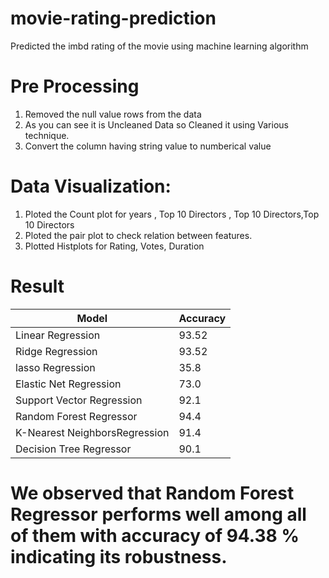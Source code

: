 # movie-rating-prediction
Predicted the imbd rating of the movie using machine learning algorithm 

# Pre Processing
1) Removed the null value rows from the data
2) As you can see it is Uncleaned Data so Cleaned it using Various technique.
3) Convert the column having string value to numberical value

# Data Visualization:
1) Ploted the Count plot for years , Top 10 Directors , Top 10 Directors,Top 10 Directors
2) Ploted the pair plot to check relation between features.
3) Plotted Histplots  for Rating, Votes, Duration

# Result

| Model                  	          | Accuracy 	|
|------------------------    	      |----------	|
| Linear Regression     	          | 93.52    	|
| Ridge Regression          	      | 93.52     |
| lasso Regression                 	| 35.8    	|
| Elastic Net Regression           	| 73.0    	|
| Support Vector Regression         | 92.1    	|
| Random Forest Regressor           | 94.4    	|
| K-Nearest NeighborsRegression     | 91.4    	|
| Decision Tree Regressor           | 90.1    	|



# We observed that Random Forest Regressor performs well among all of them with accuracy of 94.38 % indicating its robustness.
